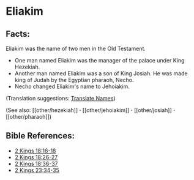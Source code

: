 # Eliakim #

## Facts: ##

Eliakim was the name of two men in the Old Testament.

* One man named Eliakim was the manager of the palace under King Hezekiah.
* Another man named Eliakim was a son of King Josiah. He was made king of Judah by the Egyptian pharaoh, Necho.
* Necho changed Eliakim's name to Jehoiakim.

(Translation suggestions: [Translate Names](en/ta-vol1/translate/man/translate-names))

(See also: [[other/hezekiah]] **·** [[other/jehoiakim]] **·** [[other/josiah]] **·** [[other/pharaoh]])

## Bible References: ##

* [2 Kings 18:16-18](en/tn/2ki/help/18/16)
* [2 Kings 18:26-27](en/tn/2ki/help/18/26)
* [2 Kings 18:36-37](en/tn/2ki/help/18/36)
* [2 Kings 23:34-35](en/tn/2ki/help/23/34)